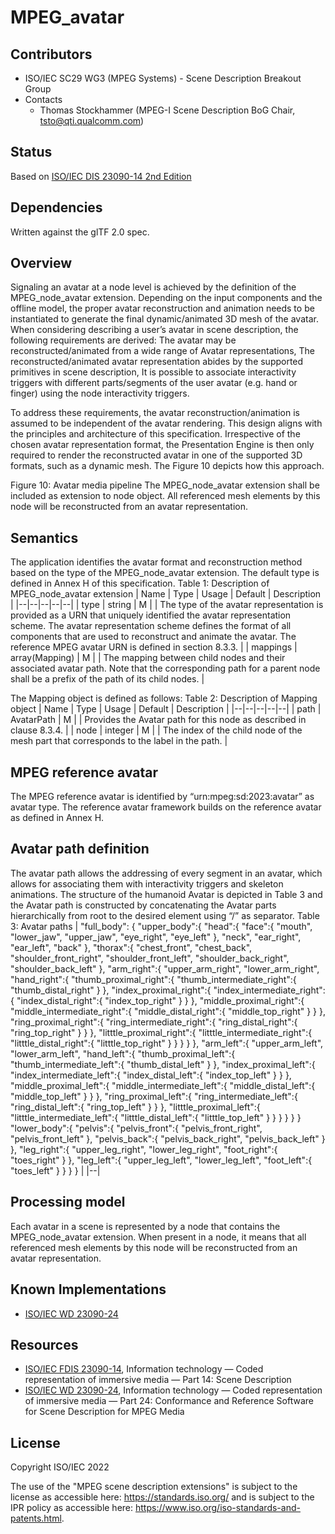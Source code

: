 # MPEG_avatar


## Contributors

* ISO/IEC SC29 WG3 (MPEG Systems) - Scene Description Breakout Group
* Contacts
  * Thomas Stockhammer (MPEG-I Scene Description BoG Chair, tsto@qti.qualcomm.com)

## Status

Based on [ISO/IEC DIS 23090-14 2nd Edition](https://www.iso.org/standard/80900.html)

## Dependencies

Written against the glTF 2.0 spec.

##	Overview
Signaling an avatar at a node level is achieved by the definition of the MPEG_node_avatar extension.
Depending on the input components and the offline model, the proper avatar reconstruction and animation needs to be instantiated to generate the final dynamic/animated 3D mesh of the avatar. 
When considering describing a user’s avatar in scene description, the following requirements are derived:
The avatar may be reconstructed/animated from a wide range of Avatar representations,
The reconstructed/animated avatar representation abides by the supported primitives in scene description,
It is possible to associate interactivity triggers with different parts/segments of the user avatar (e.g. hand or finger) using the node interactivity triggers.

To address these requirements, the avatar reconstruction/animation is assumed to be independent of the avatar rendering. This design aligns with the principles and architecture of this specification. Irrespective of the chosen avatar representation format, the Presentation Engine is then only required to render the reconstructed avatar in one of the supported 3D formats, such as a dynamic mesh. The Figure 10 depicts how this approach.

Figure 10: Avatar media pipeline
The MPEG_node_avatar extension shall be included as extension to node object. All referenced mesh elements by this node will be reconstructed from an avatar representation.

##	Semantics
The application identifies the avatar format and reconstruction method based on the type of the MPEG_node_avatar extension. The default type is defined in Annex H of this specification.
Table 1: Description of MPEG_node_avatar extension 
| Name | Type | Usage | Default | Description |
|--|--|--|--|--|
| type | string | M |  | The type of the avatar representation is provided as a URN that uniquely identified the avatar representation scheme. The avatar representation scheme defines the format of all components that are used to reconstruct and animate the avatar. The reference MPEG avatar URN is defined in section 8.3.3. |
| mappings | array(Mapping) | M |  | The mapping between child nodes and their associated avatar path. Note that the corresponding path for a parent node shall be a prefix of the path of its child nodes. |

The Mapping object is defined as follows:
Table 2: Description of Mapping object
| Name | Type | Usage | Default | Description |
|--|--|--|--|--|
| path | AvatarPath | M |  | Provides the Avatar path for this node as described in clause 8.3.4. |
| node | integer | M |  | The index of the child node of the mesh part that corresponds to the label in the path. |

##	MPEG reference avatar
The MPEG reference avatar is identified by “urn:mpeg:sd:2023:avatar” as avatar type. The reference avatar framework builds on the reference avatar as defined in Annex H.

##	Avatar path definition
The avatar path allows the addressing of every segment in an avatar, which allows for associating them with interactivity triggers and skeleton animations. The structure of the humanoid Avatar is depicted in Table 3 and the Avatar path is constructed by concatenating the Avatar parts hierarchically from root to the desired element using “/” as separator. 
Table 3: Avatar paths
| "full_body": {
	"upper_body":{
		"head":{
			"face":{
				"mouth",
				"lower_jaw",
				"upper_jaw",
				"eye_right",
				"eye_left"
			},
			"neck",
			"ear_right",
			"ear_left",
			"back"
		},
		"thorax":{
			"chest_front",
			"chest_back",
			"shoulder_front_right",
			"shoulder_front_left",
			"shoulder_back_right",
			"shoulder_back_left"
		},
		"arm_right":{
			"upper_arm_right",
			"lower_arm_right",
			"hand_right":{
				"thumb_proximal_right":{
					"thumb_intermediate_right":{
						"thumb_distal_right"
						}
				},
				"index_proximal_right":{
					"index_intermediate_right":{
						"index_distal_right":{
							"index_top_right"
						}
					}
				},
				"middle_proximal_right":{
					"middle_intermediate_right":{
						"middle_distal_right":{
							"middle_top_right"
						}
					}
				},
				"ring_proximal_right":{
					"ring_intermediate_right":{
						"ring_distal_right":{
							"ring_top_right"
						}
					}
				},
				"litttle_proximal_right":{
					"litttle_intermediate_right":{
						"litttle_distal_right":{
							"litttle_top_right"
						}
					}
				}
			}
		},
		"arm_left":{
			"upper_arm_left",
			"lower_arm_left",
			"hand_left":{
				"thumb_proximal_left":{
					"thumb_intermediate_left":{
						"thumb_distal_left"
						}
				},
				"index_proximal_left":{
					"index_intermediate_left":{
						"index_distal_left":{
							"index_top_left"
						}
					}
				},
				"middle_proximal_left":{
					"middle_intermediate_left":{
						"middle_distal_left":{
							"middle_top_left"
						}
					}
				},
				"ring_proximal_left":{
					"ring_intermediate_left":{
						"ring_distal_left":{
							"ring_top_left"
						}
					}
				},
				"litttle_proximal_left":{
					"litttle_intermediate_left":{
						"litttle_distal_left":{
							"litttle_top_left"
						}
					}
				}
			}
		}
	}
	"lower_body":{
		"pelvis":{
			"pelvis_front":{
				"pelvis_front_right",
				"pelvis_front_left"
			},
			"pelvis_back":{
				"pelvis_back_right",
				"pelvis_back_left"
			}
		},
		"leg_right":{
			"upper_leg_right",
			"lower_leg_right",
			"foot_right":{
				"toes_right"
			}
		},
		"leg_left":{
			"upper_leg_left",
			"lower_leg_left",
			"foot_left":{
				"toes_left"
			}
		}
	}
} |
|--|


##	Processing model
Each avatar in a scene is represented by a node that contains the MPEG_node_avatar extension. When present in a node, it means that all referenced mesh elements by this node will be reconstructed from an avatar representation. 


## Known Implementations

* [ISO/IEC WD 23090-24](https://www.iso.org/standard/83696.html)

## Resources

* [ISO/IEC FDIS 23090-14](https://www.iso.org/standard/80900.html), Information technology — Coded representation of immersive media — Part 14: Scene Description 
* [ISO/IEC WD 23090-24](https://www.iso.org/standard/83696.html), Information technology — Coded representation of immersive media — Part 24: Conformance and Reference Software for Scene Description for MPEG Media

## License

Copyright ISO/IEC 2022

The use of the "MPEG scene description extensions" is subject to the license as accessible here: https://standards.iso.org/ and is subject to the IPR policy as accessible here: https://www.iso.org/iso-standards-and-patents.html.

